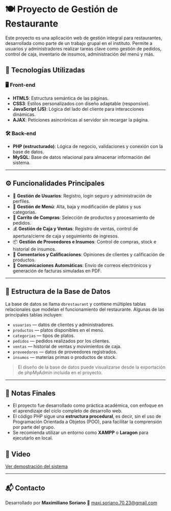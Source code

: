 # 🍽️ Proyecto de Gestión de Restaurante

Este proyecto es una aplicación web de gestión integral para restaurantes, desarrollada como parte de un trabajo grupal en el instituto. Permite a usuarios y administradores realizar tareas clave como gestión de pedidos, control de caja, inventario de insumos, administración del menú y más.

## 🚀 Tecnologías Utilizadas

### 🖥️ Front-end
- **HTML5**: Estructura semántica de las páginas.
- **CSS3**: Estilos personalizados con diseño adaptable (responsive).
- **JavaScript (JS)**: Lógica del lado del cliente para interacciones dinámicas.
- **AJAX**: Peticiones asincrónicas al servidor sin recargar la página.

### 🛠️ Back-end
- **PHP (estructurado)**: Lógica de negocio, validaciones y conexión con la base de datos.
- **MySQL**: Base de datos relacional para almacenar información del sistema.

---

## ⚙️ Funcionalidades Principales

- 🔐 **Gestión de Usuarios**: Registro, login seguro y administración de perfiles.
- 🧾 **Gestión de Menú**: Alta, baja y modificación de platos y sus categorías.
- 🛒 **Carrito de Compras**: Selección de productos y procesamiento de pedidos.
- 💰 **Gestión de Caja y Ventas**: Registro de ventas, control de apertura/cierre de caja y seguimiento de ingresos.
- 📦 **Gestión de Proveedores e Insumos**: Control de compras, stock e historial de insumos.
- 🌟 **Comentarios y Calificaciones**: Opiniones de clientes y calificación de productos.
- 📧 **Comunicaciones Automáticas**: Envío de correos electrónicos y generación de facturas simuladas en PDF.

---

## 🧩 Estructura de la Base de Datos

La base de datos se llama `dbrestaurant` y contiene múltiples tablas relacionales que modelan el funcionamiento del restaurante. Algunas de las principales tablas incluyen:

- `usuarios` — datos de clientes y administradores.
- `productos` — platos disponibles en el menú.
- `categorias` — tipos de platos.
- `pedidos` — pedidos realizados por los clientes.
- `ventas` — historial de ventas y movimientos de caja.
- `proveedores` — datos de proveedores registrados.
- `insumos` — materias primas o productos de stock.

> El diseño de la base de datos puede visualizarse desde la exportación de phpMyAdmin incluida en el proyecto.

---

## 📌 Notas Finales

- El proyecto fue desarrollado como práctica académica, con enfoque en el aprendizaje del ciclo completo de desarrollo web.
- El código PHP sigue una **estructura procedural**, es decir, sin el uso de Programación Orientada a Objetos (POO), para facilitar la comprensión por parte del grupo.
- Se recomienda utilizar un entorno como **XAMPP** o **Laragon** para ejecutarlo en local.

## 📸 Video

[Ver demostración del sistema](https://drive.google.com/file/d/1Ja79ZOOxTaaotMMjCRkuLrmncNmsiJeQ/view?usp=sharing)

---

## 📬 Contacto

Desarrollado por **Maximiliano Soriano**
📧 maxi.soriano.70.23@gmail.com
